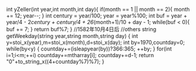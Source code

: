 int yZeller(int year,int month,int day){
	if(month == 1 || month == 2){
		month += 12;
		year--;
	}
	int century = year/100;
	year = year%100;
	int buf = year + year/4 - 2*century + century/4 + 26*(month+1)/10 + day - 1;
	while(buf < 0){
		buf += 7;
	}
	return buf%7;
}
//1582年10月4日后
//others
string getWeekday(string year,string month,string day)
{
    int y=stoi_x(year),m=stoi_x(month),d=stoi_x(day);
    int by=1970,countday=0;
    while(by<y)
    {
        countday+=(isleapyear(by))?366:365;
        ++by; 
    }
    for(int i=1;i<m;++i) countday+=mtharray[i];
    countday+=d-1;
    return "0"+to_string_x((4+countday%7)%7);
}
